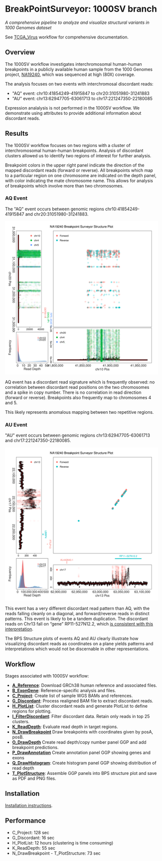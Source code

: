 # BreakPointSurveyor: 1000SV branch

*A comprehensive pipeline to analyze and visualize structural variants in 1000 Genomes dataset*

See [TCGA_Virus](https://github.com/ding-lab/BreakPointSurveyor) workflow for comprehensive documentation.

## Overview

The 1000SV workflow investigates interchromosomal human-human breakpoints in a
publicly available human sample from the 1000 Genomes project,
[NA19240](http://www.internationalgenome.org/data-portal/sample/NA19240), which
was sequenced at high (80X) coverage.

The analysis focuses on two events with interchromosal discordant reads:
* "AQ" event: chr10:41854249-41915847 to chr20:31051980-31241883	
* "AU" event: chr13:62947705-63061713 to chr17:221247350-22180085	

Expression analalysis is not performed in the 1000SV workflow.  We demonstrate using
attributes to provide additional information about discordant reads.

## Results

The 1000SV workflow focuses on two regions with a cluster of interchromosomal
human-human breakpoints.  Analysis of discordant clusters allowed
us to identify two regions of interest for further analysis.  

Breakpoint colors in the upper right panel indicate the direction of the mapped
discordant reads (forward or reverse).  All breakpoints which map to a
particular region on one chromosome are indicated on the depth panel, with
color indicating the mate chromosome name.  This allows for analysis of
breakpoints which involve more than two chromosomes.

### AQ Event

The "AQ" event occurs between genomic regions chr10:41854249-41915847 and chr20:31051980-31241883.

<img src="T_PlotStructure/plots/NA19240.AQ.chr10_chr20.BreakpointSurvey.png" width="600"/>

AQ event has a discordant read signature which is frequently observed: no
correlation between discordant read positions on the two chromosomes and a
spike in copy number.  There is no correlation in read direction (forward or reverse).
Breakpoints also frequently map to chromosomes 4 and 5.

This likely represents anomalous mapping between two repetitive regions.

### AU Event

"AU" event occurs between genomic regions chr13:62947705-63061713 and chr17:221247350-22180085.

<img src="T_PlotStructure/plots/NA19240.AU.chr13_chr17.BreakpointSurvey.png" width="600"/>

This event has a very different discordant read pattern than AQ, with the reads
falling cleanly on a diagonal, and forward/reverse reads in distinct patterns.
This event is likely to be a tandem duplication.  The discordant reads on Chr13
fall on “gene” RP11-527N12.2, which [is consistent with this
interpretation](https://www.biostars.org/p/51456/).

The BPS Structure plots of events AQ and AU clearly illustrate how visualizing discordant reads as coordinates 
on a plane yields patterns and interpretations which would not be discernable in other representations.

## Workflow

Stages associated with 1000SV workflow:

* **[A_Reference](A_Reference/README.md)**: Download GRCh38 human reference and associated files.
* **[B_ExonGene](B_ExonGene/README.md)**: Reference-specific analysis and files.
* **[C_Project](C_Project/README.md)**: Create list of sample WGS BAMs and references.
* **[G_Discordant](G_Discordant/README.md)**: Process realigned BAM file to extract discordant reads.
* **[H_PlotList](H_PlotList/README.md)**: Cluster discordant reads and generate PlotList to define regions for plotting.
* **[I_FilterDiscordant](I_FilterDiscordant/README.md)**: Filter discordant data.  Retain only reads in top 25 clusters.
* **[K_ReadDepth](K_ReadDepth/README.md)**: Evaluate read depth in target regions.
* **[N_DrawBreakpoint](N_DrawBreakpoint/README.md)** Draw breakpoints with coordinates given by posA, posB.
* **[O_DrawDepth](O_DrawDepth/README.md)** Create read depth/copy number panel GGP and add breakpoint predictions.
* **[P_DrawAnnotation](P_DrawAnnotation/README.md)** Create annotation panel GGP showing genes and exons
* **[Q_DrawHistogram](Q_DrawHistogram/README.md)**: Create histogram panel GGP showing distribution of read depth
* **[T_PlotStructure](T_PlotStructure/README.md)**: Assemble GGP panels into BPS structure plot and save as PDF and PNG files.

## Installation

[Installation instructions](https://github.com/ding-lab/BreakPointSurveyor/blob/master/INSTALL.md).  

## Performance
* C_Project: 128 sec
* G_Discordant: 16 sec
* H_PlotList: 12 hours (clustering is time consuming)
* K_ReadDepth: 55 sec
* N_DrawBreakpoint - T_PlotStructure: 73 sec
